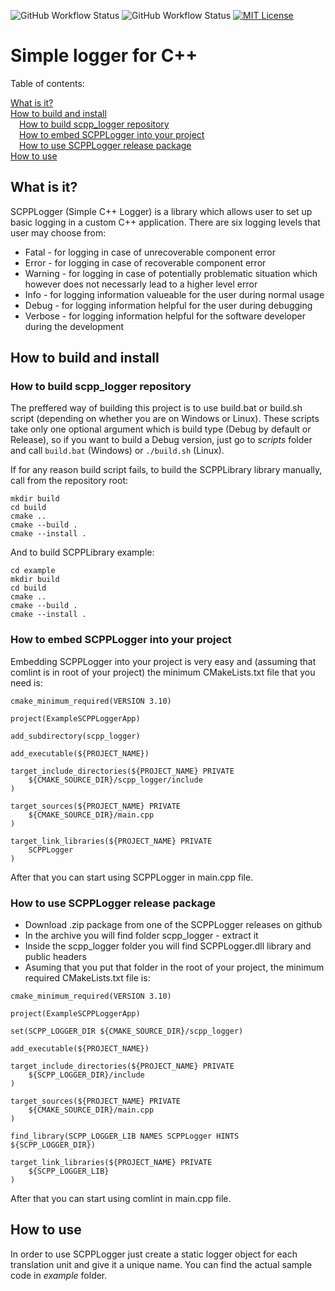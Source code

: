
![GitHub Workflow Status](https://img.shields.io/github/actions/workflow/status/pawbar94/scpp_logger/windows-release-build.yml?label=Windows%20release%20build) ![GitHub Workflow Status](https://img.shields.io/github/actions/workflow/status/pawbar94/scpp_logger/linux-release-build.yml?label=Linux%20release%20build) [![MIT License](https://img.shields.io/badge/License-MIT-green.svg)](https://choosealicense.com/licenses/mit/)

# Simple logger for C++
Table of contents:

[What is it?](#what_is_it)<br>
[How to build and install](#how_to_build_and_install)<br>
&emsp;[How to build scpp_logger repository](#how_to_build_scpp_logger_repository)<br>
&emsp;[How to embed SCPPLogger into your project](#how_to_embed_scpp_logger_into_your_project)<br>
&emsp;[How to use SCPPLogger release package](#how_to_use_scpp_logger_release_package)<br>
[How to use](#how_to_use)<br>

## <a name="what_is_it"></a>What is it?

SCPPLogger (Simple C++ Logger) is a library which allows user to set up basic logging in a custom C++ application. There are six logging levels that user may choose from:
* Fatal - for logging in case of unrecoverable component error
* Error - for logging in case of recoverable component error
* Warning - for logging in case of potentially problematic situation which however does not necessarly lead to a higher level error
* Info - for logging information valueable for the user during normal usage
* Debug - for logging information helpful for the user during debugging
* Verbose - for logging information helpful for the software developer during the development

## <a name="how_to_build_and_install"></a>How to build and install

### <a name="how_to_build_scpp_logger_repository"></a>How to build scpp_logger repository

The preffered way of building this project is to use build.bat or build.sh script (depending on whether you are on Windows or Linux). These scripts take only one optional argument which is build type (Debug by default or Release), so if you want to build a Debug version, just go to _scripts_ folder and call `build.bat` (Windows) or `./build.sh` (Linux).

If for any reason build script fails, to build the SCPPLibrary library manually, call from the repository root:

```
mkdir build 
cd build
cmake ..
cmake --build .
cmake --install .
```
And to build SCPPLibrary example:
```
cd example
mkdir build 
cd build
cmake ..
cmake --build .
cmake --install .
```

### <a name="how_to_embed_scpp_logger_into_your_project"></a>How to embed SCPPLogger into your project
Embedding SCPPLogger into your project is very easy and (assuming that comlint is in root of your project) the minimum CMakeLists.txt file that you need is:

```
cmake_minimum_required(VERSION 3.10)

project(ExampleSCPPLoggerApp)

add_subdirectory(scpp_logger)

add_executable(${PROJECT_NAME})

target_include_directories(${PROJECT_NAME} PRIVATE
    ${CMAKE_SOURCE_DIR}/scpp_logger/include
)

target_sources(${PROJECT_NAME} PRIVATE
    ${CMAKE_SOURCE_DIR}/main.cpp
)

target_link_libraries(${PROJECT_NAME} PRIVATE
    SCPPLogger
)
```

After that you can start using SCPPLogger in main.cpp file.

### <a name="how_to_use_scpp_logger_release_package"></a>How to use SCPPLogger release package

* Download .zip package from one of the SCPPLogger releases on github
* In the archive you will find folder scpp_logger - extract it
* Inside the scpp_logger folder you will find SCPPLogger.dll library and public headers
* Asuming that you put that folder in the root of your project, the minimum required CMakeLists.txt file is:

```
cmake_minimum_required(VERSION 3.10)

project(ExampleSCPPLoggerApp)

set(SCPP_LOGGER_DIR ${CMAKE_SOURCE_DIR}/scpp_logger)

add_executable(${PROJECT_NAME})

target_include_directories(${PROJECT_NAME} PRIVATE
    ${SCPP_LOGGER_DIR}/include
)

target_sources(${PROJECT_NAME} PRIVATE
    ${CMAKE_SOURCE_DIR}/main.cpp
)

find_library(SCPP_LOGGER_LIB NAMES SCPPLogger HINTS ${SCPP_LOGGER_DIR})

target_link_libraries(${PROJECT_NAME} PRIVATE
    ${SCPP_LOGGER_LIB}
)
```
After that you can start using comlint in main.cpp file.

## <a name="how_to_use"></a>How to use

In order to use SCPPLogger just create a static logger object for each translation unit and give it a unique name. You can find the actual sample code in _example_ folder.